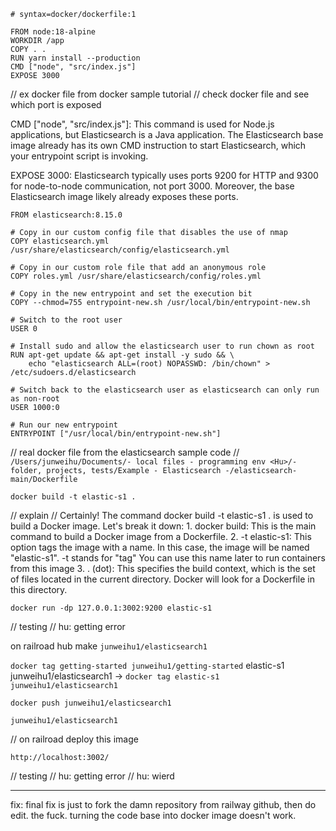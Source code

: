 


```
# syntax=docker/dockerfile:1

FROM node:18-alpine
WORKDIR /app
COPY . .
RUN yarn install --production
CMD ["node", "src/index.js"]
EXPOSE 3000
```
// ex docker file from docker sample tutorial
// check docker file and see which port is exposed

CMD ["node", "src/index.js"]:
This command is used for Node.js applications, but Elasticsearch is a Java application. The Elasticsearch base image already has its own CMD instruction to start Elasticsearch, which your entrypoint script is invoking.

EXPOSE 3000:
Elasticsearch typically uses ports 9200 for HTTP and 9300 for node-to-node communication, not port 3000. Moreover, the base Elasticsearch image likely already exposes these ports.



```
FROM elasticsearch:8.15.0

# Copy in our custom config file that disables the use of nmap
COPY elasticsearch.yml /usr/share/elasticsearch/config/elasticsearch.yml

# Copy in our custom role file that add an anonymous role
COPY roles.yml /usr/share/elasticsearch/config/roles.yml

# Copy in the new entrypoint and set the execution bit
COPY --chmod=755 entrypoint-new.sh /usr/local/bin/entrypoint-new.sh

# Switch to the root user
USER 0

# Install sudo and allow the elasticsearch user to run chown as root
RUN apt-get update && apt-get install -y sudo && \
    echo "elasticsearch ALL=(root) NOPASSWD: /bin/chown" > /etc/sudoers.d/elasticsearch

# Switch back to the elasticsearch user as elasticsearch can only run as non-root
USER 1000:0

# Run our new entrypoint
ENTRYPOINT ["/usr/local/bin/entrypoint-new.sh"]

```
// real docker file from the elasticsearch sample code
// `/Users/junweihu/Documents/- local files - programming env <Hu>/- folder, projects, tests/Example - Elasticsearch -/elasticsearch-main/Dockerfile`



```
docker build -t elastic-s1 .
```
// explain
// Certainly! The command docker build -t elastic-s1 . is used to build a Docker image. Let's break it down:
    1. docker build: This is the main command to build a Docker image from a Dockerfile.
    2. -t elastic-s1: This option tags the image with a name. In this case, the image will be named "elastic-s1".
    -t stands for "tag"
    You can use this name later to run containers from this image
    3. . (dot): This specifies the build context, which is the set of files located in the current directory. Docker will look for a Dockerfile in this directory.



```
docker run -dp 127.0.0.1:3002:9200 elastic-s1
```
// testing
// hu: getting error



on railroad hub make `junweihu1/elasticsearch1`

`docker tag getting-started junweihu1/getting-started`
elastic-s1
junweihu1/elasticsearch1
->
`docker tag elastic-s1 junweihu1/elasticsearch1`

`docker push junweihu1/elasticsearch1`

```
junweihu1/elasticsearch1
```
// on railroad deploy this image

```
http://localhost:3002/
```
// testing
// hu: getting error
// hu: wierd



***
fix:
final fix is just to fork the damn repository from railway github, then do edit.
the fuck.
turning the code base into docker image doesn't work.






